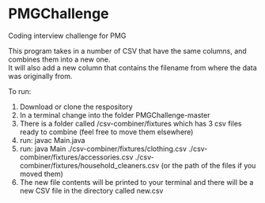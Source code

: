 # PMGChallenge
Coding interview challenge for PMG  

This program takes in a number of CSV that have the same columns, and combines them into a new one.  
It will also add a new column that contains the filename from where the data was originally from.

To run:  

1. Download or clone the respository 
2. In a terminal change into the folder PMGChallenge-master
3. There is a folder called /csv-combiner/fixtures which has 3 csv files ready to combine (feel free to move them elsewhere)
4. run: javac Main.java
5. run: java Main ./csv-combiner/fixtures/clothing.csv ./csv-combiner/fixtures/accessories.csv ./csv-combiner/fixtures/household_cleaners.csv (or the path of the files if you moved them)
6. The new file contents will be printed to your terminal and there will be a new CSV file in the directory called new.csv
